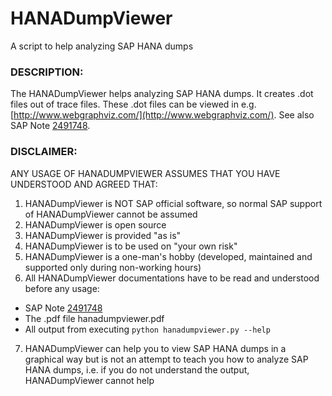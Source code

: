 # HANADumpViewer
A script to help analyzing SAP HANA dumps

### DESCRIPTION:  
The HANADumpViewer helps analyzing SAP HANA dumps. It creates .dot files out of trace files. These .dot files can be viewed in e.g. [http://www.webgraphviz.com/](http://www.webgraphviz.com/). See also SAP Note [2491748](https://launchpad.support.sap.com/#/notes/2491748).


### DISCLAIMER:    
ANY USAGE OF HANADUMPVIEWER ASSUMES THAT YOU HAVE UNDERSTOOD AND AGREED THAT:  
1. HANADumpViewer is NOT SAP official software, so normal SAP support of HANADumpViewer cannot be assumed  
2. HANADumpViewer is open source   
3. HANADumpViewer is provided "as is"  
4. HANADumpViewer is to be used on "your own risk"  
5. HANADumpViewer is a one-man's hobby (developed, maintained and supported only during non-working hours)  
6. All HANADumpViewer documentations have to be read and understood before any usage:  
* SAP Note [2491748](https://launchpad.support.sap.com/#/notes/=2491748)  
* The .pdf file hanadumpviewer.pdf  
* All output from executing     `python hanadumpviewer.py --help`  
7. HANADumpViewer can help you to view SAP HANA dumps in a graphical way but is not an attempt to teach you how to analyze SAP HANA dumps, i.e. if you do not understand the output, HANADumpViewer cannot help
